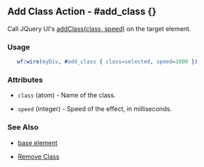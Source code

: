 
## Add Class Action - #add_class {}

  Call JQuery UI's [addClass(class, speed)](http://docs.jquery.com/UI/Effects/addClass) on the target element.

### Usage

```erlang
   wf:wire(myDiv, #add_class { class=selected, speed=1000 })

```

### Attributes

   * `class` (atom) - Name of the class.

   * `speed` (integer) - Speed of the effect, in milliseconds.

### See Also

 *  [base element](./action_base.md)

 *  [Remove Class](remove_class.md)

 
